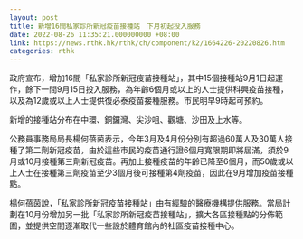 ```yaml
---
layout: post
title: 新增16間私家診所新冠疫苗接種站　下月初起投入服務
date: 2022-08-26 11:35:21.000000000 +08:00
link: https://news.rthk.hk/rthk/ch/component/k2/1664226-20220826.htm
categories: rthk
---
```


政府宣布，增加16間「私家診所新冠疫苗接種站」，其中15個接種站9月1日起運作，餘下一間9月15日投入服務，為年齡6個月或以上的人士提供科興疫苗接種，以及為12歲或以上人士提供復必泰疫苗接種服務。市民明早9時起可預約。

新增的接種站分布在中環、銅鑼灣、尖沙咀、觀塘、沙田及上水等。

公務員事務局局長楊何蓓茵表示，今年3月及4月份分別有超過60萬人及30萬人接種了第二劑新冠疫苗，由於這些市民的疫苗通行證6個月寬限期即將屆滿，須於9月或10月接種第三劑新冠疫苗。再加上接種疫苗的年齡已降至6個月，而50歲或以上人士在接種第三劑疫苗至少3個月後可接種第4劑疫苗，因此在9月增加疫苗接種點。

楊何蓓茵說，「私家診所新冠疫苗接種站」由有經驗的醫療機構提供服務。當局計劃在10月份增加另一批「私家診所新冠疫苗接種站」，擴大各區接種點的分佈範圍，並提供空間逐漸取代一些設於體育館內的社區疫苗接種中心。
